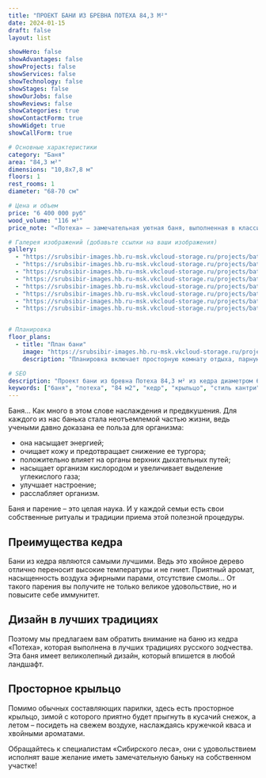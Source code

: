 ```yaml
---
title: "ПРОЕКТ БАНИ ИЗ БРЕВНА ПОТЕХА 84,3 М²"
date: 2024-01-15
draft: false
layout: list

showHero: false
showAdvantages: false
showProjects: false
showServices: false
showTechnology: false
showStages: false
showOurJobs: false
showReviews: false
showCategories: true
showContactForm: true
showWidget: true
showCallForm: true

# Основные характеристики
category: "Баня"
area: "84,3 м²"
dimensions: "10,8x7,8 м"
floors: 1
rest_rooms: 1
diameter: "68-70 см"

# Цена и объем
price: "6 400 000 руб"
wood_volume: "116 м³"
price_note: "«Потеха» — замечательная уютная баня, выполненная в классическом стиле кантри для людей, знающих толк в парилке. Цена может варьироваться в зависимости от комплектации и дополнительных опций."

# Галерея изображений (добавьте ссылки на ваши изображения)
gallery:
  - "https://srubsibir-images.hb.ru-msk.vkcloud-storage.ru/projects/baths/banya-poteha-84/banya-7.jpg"
  - "https://srubsibir-images.hb.ru-msk.vkcloud-storage.ru/projects/baths/banya-poteha-84/banya-7-1.jpg"
  - "https://srubsibir-images.hb.ru-msk.vkcloud-storage.ru/projects/baths/banya-poteha-84/banya-7-2.jpg"
  - "https://srubsibir-images.hb.ru-msk.vkcloud-storage.ru/projects/baths/banya-poteha-84/banya-7-3.jpg"
  - "https://srubsibir-images.hb.ru-msk.vkcloud-storage.ru/projects/baths/banya-poteha-84/banya-7-4.jpg"
  - "https://srubsibir-images.hb.ru-msk.vkcloud-storage.ru/projects/baths/banya-poteha-84/banya-7-5.jpg"
  - "https://srubsibir-images.hb.ru-msk.vkcloud-storage.ru/projects/baths/banya-poteha-84/banya-7-6.jpg"
  - "https://srubsibir-images.hb.ru-msk.vkcloud-storage.ru/projects/baths/banya-poteha-84/banya-7-7.png"


# Планировка
floor_plans:
  - title: "План бани"
    image: "https://srubsibir-images.hb.ru-msk.vkcloud-storage.ru/projects/baths/banya-poteha-84/banya-7-7.png"
    description: "Планировка включает просторную комнату отдыха, парную, моечную и крыльцо"

# SEO
description: "Проект бани из бревна Потеха 84,3 м² из кедра диаметром 68-70 см. Классический стиль кантри с просторным крыльцом. Строительство под ключ."
keywords: ["баня", "потеха", "84 м2", "кедр", "крыльцо", "стиль кантри", "проект бани"]
---
```


Баня… Как много в этом слове наслаждения и предвкушения. Для каждого из нас банька стала неотъемлемой частью жизни, ведь учеными давно доказана ее польза для организма:

- она насыщает энергией;
- очищает кожу и предотвращает снижение ее тургора;
- положительно влияет на органы верхних дыхательных путей;
- насыщает организм кислородом и увеличивает выделение углекислого газа;
- улучшает настроение;
- расслабляет организм.

Баня и парение – это целая наука. И у каждой семьи есть свои собственные ритуалы и традиции приема этой полезной процедуры.

## Преимущества кедра

Бани из кедра являются самыми лучшими. Ведь это хвойное дерево отлично переносит высокие температуры и не гниет. Приятный аромат, насыщенность воздуха эфирными парами, отсутствие смолы… От такого парения вы получите не только великое удовольствие, но и повысите себе иммунитет.

## Дизайн в лучших традициях

Поэтому мы предлагаем вам обратить внимание на баню из кедра «Потеха», которая выполнена в лучших традициях русского зодчества. Эта баня имеет великолепный дизайн, который впишется в любой ландшафт.

## Просторное крыльцо

Помимо обычных составляющих парилки, здесь есть просторное крыльцо, зимой с которого приятно будет прыгнуть в кусачий снежок, а летом – посидеть на свежем воздухе, наслаждаясь кружечкой кваса и хвойными ароматами.

Обращайтесь к специалистам «Сибирского леса», они с удовольствием исполнят ваше желание иметь замечательную баньку на собственном участке!